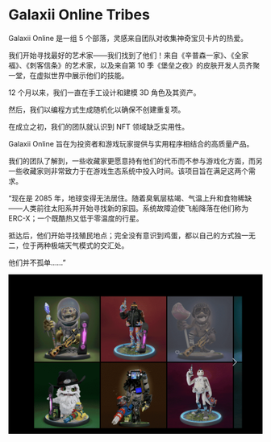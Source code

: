 # Galaxii Online Tribes

Galaxii Online 是一组 5 个部落，灵感来自团队对收集神奇宝贝卡片的热爱。

我们开始寻找最好的艺术家——我们找到了他们！来自《辛普森一家》、《全家福》、《刺客信条》的艺术家，以及来自第 10 季《堡垒之夜》的皮肤开发人员齐聚一堂，在虚拟世界中展示他们的技能。

12 个月以来，我们一直在手工设计和建模 3D 角色及其资产。 

然后，我们以编程方式生成随机化以确保不创建重复项。

在成立之初，我们的团队就认识到 NFT 领域缺乏实用性。

 Galaxii Online 旨在为投资者和游戏玩家提供与实用程序相结合的高质量产品。

 我们的团队了解到，一些收藏家更愿意持有他们的代币而不参与游戏化方面，而另一些收藏家则非常致力于在游戏生态系统中投入时间。该项目旨在满足这两个需求。

“现在是 2085 年，地球变得无法居住。随着臭氧层枯竭、气温上升和食物稀缺——人类前往太阳系并开始寻找新的家园。系统故障迫使飞船降落在他们称为ERC-X；一个既酷热又低于零温度的行星。

抵达后，他们开始寻找殖民地点；完全没有意识到鸡蛋，都以自己的方式独一无二，位于两种极端天气模式的交汇处。

他们并不孤单……”

![nft](3d7a0608-e97e-457d-8ccb-dab4e8c765fe_.png)
